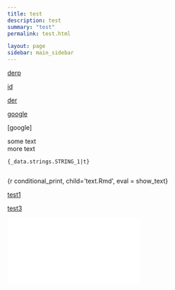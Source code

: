 ```yaml
---
title: test
description: test
summary: "test"
permalink: test.html

layout: page
sidebar: main_sidebar
---
```


[id]: http://db.no

[derp][id]

[id]


[der][id]

[google](www.google.com)

[google]

<p>some text </br>
more text </p>



```{_data.strings.STRING_1|t}```

```{_data.strings.STRING_A|t}
```

{r conditional_print, child='text.Rmd', eval = show_text}

[test1](../_includes/brannmur.md)

[test3](./_includes/brannmur.md)

![test12](../_includes/brannmur.md)

